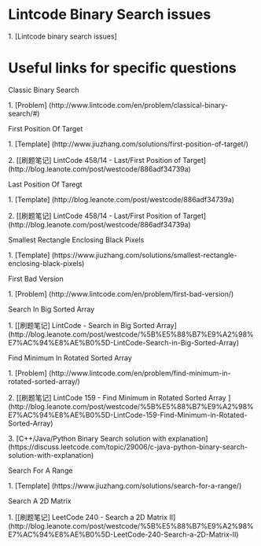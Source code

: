 # Lintcode Binary Search issues
<p>1. [Lintcode binary search issues]

# Useful links for specific questions
<p>Classic Binary Search
<p>1. [Problem] (http://www.lintcode.com/en/problem/classical-binary-search/#)

<p>First Position Of Target
<p>1. [Template] (http://www.jiuzhang.com/solutions/first-position-of-target/)
<p>2. [[刷题笔记] LintCode 458/14 - Last/First Position of Target] (http://blog.leanote.com/post/westcode/886adf34739a)

<p>Last Position Of Taregt
<p>1. [Template] (http://blog.leanote.com/post/westcode/886adf34739a)
<p>2. [[刷题笔记] LintCode 458/14 - Last/First Position of Target] (http://blog.leanote.com/post/westcode/886adf34739a)

<p>Smallest Rectangle Enclosing Black Pixels
<p>1. [Template] (https://www.jiuzhang.com/solutions/smallest-rectangle-enclosing-black-pixels)

<p>First Bad Version
<p>1. [Problem] (http://www.lintcode.com/en/problem/first-bad-version/)

<p>Search In Big Sorted Array
<p>1. [[刷题笔记] LintCode - Search in Big Sorted Array] (http://blog.leanote.com/post/westcode/%5B%E5%88%B7%E9%A2%98%E7%AC%94%E8%AE%B0%5D-LintCode-Search-in-Big-Sorted-Array)

<p>Find Minimum In Rotated Sorted Array 
<p>1. [Problem] (http://www.lintcode.com/en/problem/find-minimum-in-rotated-sorted-array/)
<p>2. [[刷题笔记] LintCode 159 - Find Minimum in Rotated Sorted Array ] (http://blog.leanote.com/post/westcode/%5B%E5%88%B7%E9%A2%98%E7%AC%94%E8%AE%B0%5D-LintCode-159-Find-Minimum-in-Rotated-Sorted-Array)
<p>3. [C++/Java/Python Binary Search solution with explanation] (https://discuss.leetcode.com/topic/29006/c-java-python-binary-search-solution-with-explanation)

<p>Search For A Range
<p>1. [Template] (https://www.jiuzhang.com/solutions/search-for-a-range/)

<p>Search A 2D Matrix
<p>1. [[刷题笔记] LeetCode 240 - Search a 2D Matrix II] (http://blog.leanote.com/post/westcode/%5B%E5%88%B7%E9%A2%98%E7%AC%94%E8%AE%B0%5D-LeetCode-240-Search-a-2D-Matrix-II)
